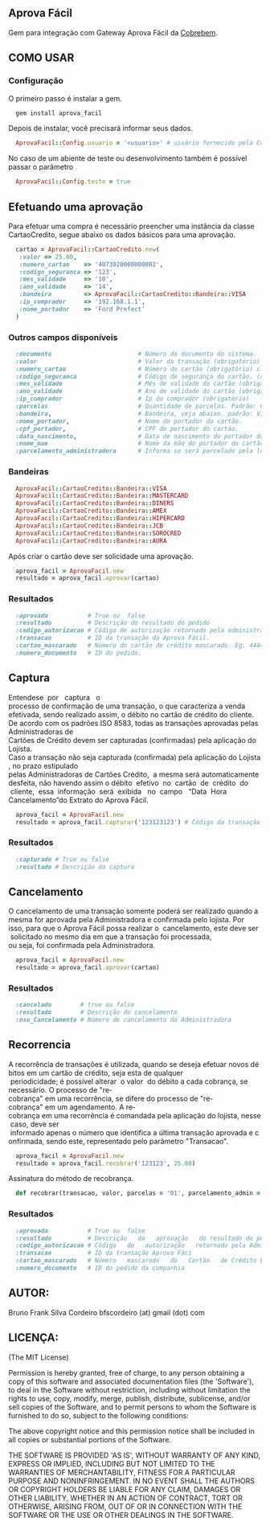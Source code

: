 Aprova Fácil
------------

Gem para integração com Gateway Aprova Fácil da [Cobrebem](https://www.cobrebemx.com.br).

COMO USAR
---------

### Configuração

O primeiro passo é instalar a gem.

```ruby
  gem install aprova_facil
```

Depois de instalar, você precisará informar seus dados.

```ruby
  AprovaFacil::Config.usuario = '<usuario>' # usuário fornecido pela Cobrebem
```

No caso de um abiente de teste ou desenvolvimento também é possível passar o parâmetro

```ruby
  AprovaFacil::Config.teste = true
```

Efetuando uma aprovação
-----------------------

Para efetuar uma compra é necessário preencher uma instância da classe CartaoCredito, 
segue abaixo os dados básicos para uma aprovação.

```ruby
  cartao = AprovaFacil::CartaoCredito.new(
   :valor => 25.00,
   :numero_cartao    => '4073020000000002', 
   :codigo_seguranca => '123', 
   :mes_validade     => '10', 
   :ano_validade     => '14', 
   :bandeira         => AprovaFacil::CartaoCredito::Bandeira::VISA
   :ip_comprador     => '192.168.1.1', 
   :nome_portador    => 'Ford Prefect'
  )
```

### Outros campos disponíveis

```ruby
  :documento                        # Número do documento do sistema. 
  :valor                            # Valor da transação (obrigatório)
  :numero_cartao                    # Número do cartão (obrigatório) claro! :D
  :codigo_seguranca                 # Código de segurança do cartão. (obrigatório)
  :mes_validade                     # Mês de validade do cartão (obrigatório)
  :ano_validade                     # Ano de validade do cartão (obrigatório)
  :ip_comprador                     # Ip do comprador (obrigatório)
  :parcelas                         # Quantidade de parcelas. Padrão: 01
  :bandeira,                        # Bandeira, veja abaixo. padrão: VISA
  :nome_portador,                   # Nome do portador do cartão.
  :cpf_portador,                    # CPF do portador do cartão.
  :data_nascimento,                 # Data de nascimento do portador do cartão.
  :nome_mae                         # Nome da mão do portador do cartão.
  :parcelamento_administradora      # Informa se será parcelado pela loja ou pela adminsitrador. Padrão: true
```

### Bandeiras

```ruby
  AprovaFacil::CartaoCredito::Bandeira::VISA      
  AprovaFacil::CartaoCredito::Bandeira::MASTERCARD
  AprovaFacil::CartaoCredito::Bandeira::DINERS    
  AprovaFacil::CartaoCredito::Bandeira::AMEX      
  AprovaFacil::CartaoCredito::Bandeira::HIPERCARD 
  AprovaFacil::CartaoCredito::Bandeira::JCB       
  AprovaFacil::CartaoCredito::Bandeira::SOROCRED  
  AprovaFacil::CartaoCredito::Bandeira::AURA      
```

Após criar o cartão deve ser solicidade uma aprovação.

```ruby
  aprova_facil = AprovaFacil.new
  resultado = aprova_facil.aprovar(cartao)
```

### Resultados

```ruby
  :aprovada           # True ou  false
  :resultado          # Descrição do resultado do pedido
  :codigo_autorizacao # Código de autorização retornado pela administradora do cartão.
  :transacao          # ID da transação do Aprova Fácil.
  :cartao_mascarado   # Número do cartão de crédito mascarado. Eg. 444433******1111
  :numero_documento   # ID do pedido.
```

Captura
-------

  Entende­se  por   captura   o processo de confirmação de uma transação, o que caracteriza a venda 
efetivada, sendo realizado assim, o débito no cartão de crédito do cliente.
  De acordo com os padrões ISO 8583, todas as transações aprovadas pelas Administradoras de 
Cartões de Crédito devem ser capturadas (confirmadas) pela aplicação do Lojista.
  Caso a transação não seja capturada (confirmada) pela aplicação do Lojista, no prazo estipulado 
pelas Administradoras de Cartões Crédito,  a mesma será automaticamente desfeita, não havendo assim o 
débito  efetivo  no  cartão  de  crédito  do  cliente,  essa  informação  será  exibida   no  campo  
“Data  Hora Cancelamento”do Extrato do Aprova Fácil.

```ruby
  aprova_facil = AprovaFacil.new
  resultado = aprova_facil.capturar('123123123') # Código da transação
```

### Resultados

```ruby
  :capturado # True ou false
  :resultado # Descrição da captura
```

Cancelamento
------------

  O cancelamento de uma transação somente poderá ser realizado quando a mesma for aprovada pela 
Administradora e confirmada pelo lojista. Por isso, para que o Aprova Fácil possa realizar o 
cancelamento, este deve ser  solicitado no mesmo dia em que a transação foi processada, 
ou seja, foi confirmada pela Administradora.

```ruby
  aprova_facil = AprovaFacil.new
  resultado = aprova_facil.aprovar(cartao)
```

### Resultados

```ruby
  :cancelado        # true ou false
  :resultado        # Descrição do cancelamento
  :nsu_Cancelamento # Número de cancelamento da Administradora
```

Recorrencia
-----------

  A recorrência de transações é utilizada, quando se deseja efetuar novos débitos em um cartão de
crédito, seja esta de qualquer  periodicidade; é possível alterar  o valor  do débito a cada cobrança, se
necessário.
  O processo de "re­cobrança" em uma recorrência, se difere do processo de "re­cobrança" em um
agendamento. A re­cobrança em uma recorrência é comandada pela aplicação do lojista, nesse caso, deve
ser  informado apenas o número que identifica a última transação aprovada e confirmada, sendo este,
representado pelo parâmetro "Transacao".

```ruby
  aprova_facil = AprovaFacil.new
  resultado = aprova_facil.recobrar('123123', 25.00)
```

Assinatura do método de recobrança.

```ruby
  def recobrar(transacao, valor, parcelas = '01', parcelamento_admin = true )
```

### Resultados

```ruby
  :aprovada           # True ou  false
  :resultado          # Descrição   da   aprovação   do resultado do pedido
  :codigo_autorizacao # Código   de   autorização   retornado pela Administradora  do  cartão  de crédito
  :transacao          # ID da transação Aprova Fáci
  :cartao_mascarado   # Número   mascarado   do   Cartão   de Crédito Eg. 444433******1111
  :numero_documento   # ID do pedido da companhia
```

AUTOR:
------

Bruno Frank Silva Cordeiro bfscordeiro (at) gmail (dot) com

LICENÇA:
--------

(The MIT License)

Permission is hereby granted, free of charge, to any person obtaining
a copy of this software and associated documentation files (the
'Software'), to deal in the Software without restriction, including
without limitation the rights to use, copy, modify, merge, publish,
distribute, sublicense, and/or sell copies of the Software, and to
permit persons to whom the Software is furnished to do so, subject to
the following conditions:

The above copyright notice and this permission notice shall be
included in all copies or substantial portions of the Software.

THE SOFTWARE IS PROVIDED 'AS IS', WITHOUT WARRANTY OF ANY KIND,
EXPRESS OR IMPLIED, INCLUDING BUT NOT LIMITED TO THE WARRANTIES OF
MERCHANTABILITY, FITNESS FOR A PARTICULAR PURPOSE AND NONINFRINGEMENT.
IN NO EVENT SHALL THE AUTHORS OR COPYRIGHT HOLDERS BE LIABLE FOR ANY
CLAIM, DAMAGES OR OTHER LIABILITY, WHETHER IN AN ACTION OF CONTRACT,
TORT OR OTHERWISE, ARISING FROM, OUT OF OR IN CONNECTION WITH THE
SOFTWARE OR THE USE OR OTHER DEALINGS IN THE SOFTWARE.